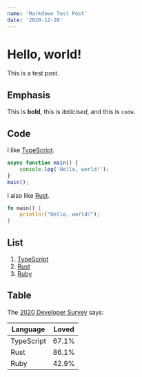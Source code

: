 ```yaml
---
name: 'Markdown Test Post'
date: '2020-12-20'
---
```


# Hello, world!

This is a test post.

## Emphasis

This is **bold**, this is _italicised_, and this is `code`.

## Code

I like [TypeScript](https://www.typescriptlang.org/).

```ts
async function main() {
	console.log('Hello, world!');
}
main();
```

I also like [Rust](https://www.rust-lang.org/).

```rust
fn main() {
	println!("Hello, world!");
}
```

## List

1. [TypeScript](https://www.typescriptlang.org/)
2. [Rust](https://www.rust-lang.org/)
3. [Ruby](https://www.ruby-lang.org/en/)

## Table

The [2020 Developer Survey](https://insights.stackoverflow.com/survey/2020) says:

| Language   | Loved |
| ---------- | ----- |
| TypeScript | 67.1% |
| Rust       | 86.1% |
| Ruby       | 42.9% |

